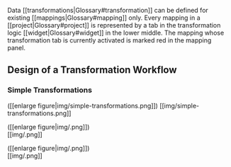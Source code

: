 Data [[transformations|Glossary#transformation]] can be defined for existing [[mappings|Glossary#mapping]] only. Every mapping in a [[project|Glossary#project]] is represented by a tab in the transformation logic [[widget|Glossary#widget]] in the lower middle. The mapping whose transformation tab is currently activated is marked red in the mapping panel.

## Design of a Transformation Workflow
### Simple Transformations


([[enlarge figure|img/simple-transformations.png]])	
[[img/simple-transformations.png]]


([[enlarge figure|img/.png]])	
[[img/.png]]


([[enlarge figure|img/.png]])	
[[img/.png]]